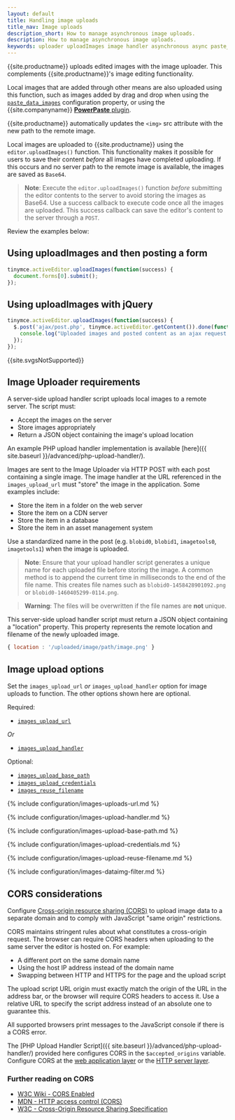 ```yaml
---
layout: default
title: Handling image uploads
title_nav: Image uploads
description_short: How to manage asynchronous image uploads.
description: How to manage asynchronous image uploads.
keywords: uploader uploadImages image handler asynchronous async paste_data_images image cors
---
```


{{site.productname}} uploads edited images with the image uploader. This complements {{site.productname}}'s image editing functionality.

Local images that are added through other means are also uploaded using this function, such as images added by drag and drop when using the [`paste_data_images`]({{site.baseurl}}/plugins/opensource/paste/#paste_data_images) configuration property, or using the {{site.companyname}} [**PowerPaste** plugin]({{site.baseurl}}/plugins/premium/powerpaste/).

{{site.productname}} automatically updates the `<img>` src attribute with the new path to the remote image.

Local images are uploaded to {{site.productname}} using the `editor.uploadImages()` function.  This functionality makes it possible for users to save their content *before* all images have completed uploading. If this occurs and no server path to the remote image is available, the images are saved as `Base64`.

> **Note**: Execute the `editor.uploadImages()` function _before_ submitting the editor contents to the server to avoid storing the images as Base64. Use a success callback to execute code once all the images are uploaded. This success callback can save the editor's content to the server through a `POST`.

Review the examples below:

## Using uploadImages and then posting a form

```js
tinymce.activeEditor.uploadImages(function(success) {
  document.forms[0].submit();
});
```

## Using uploadImages with jQuery

```js
tinymce.activeEditor.uploadImages(function(success) {
  $.post('ajax/post.php', tinymce.activeEditor.getContent()).done(function() {
    console.log("Uploaded images and posted content as an ajax request.");
  });
});
```

{{site.svgsNotSupported}}

## Image Uploader requirements

A server-side upload handler script uploads local images to a remote server. The script must:

* Accept the images on the server
* Store images appropriately
* Return a JSON object containing the image's upload location

An example PHP upload handler implementation is available [here]({{ site.baseurl }}/advanced/php-upload-handler/).

Images are sent to the Image Uploader via HTTP POST with each post containing a single image. The image handler at the URL referenced in the `images_upload_url` must "store" the image in the application. Some examples include:

 * Store the item in a folder on the web server
 * Store the item on a CDN server
 * Store the item in a database
 * Store the item in an asset management system

Use a standardized name in the post (e.g. `blobid0`, `blobid1`, `imagetools0`, `imagetools1`) when the image is uploaded.

> **Note**: Ensure that your upload handler script generates a unique name for each uploaded file before storing the image. A common method is to append the current time in milliseconds to the end of the file name. This creates file names such as `blobid0-1458428901092.png` or `blobid0-1460405299-0114.png`.

> **Warning**: The files will be overwritten if the file names are **not** unique.

This server-side upload handler script must return a JSON object containing a "location" property. This property represents the remote location and filename of the newly uploaded image.

```js
{ location : '/uploaded/image/path/image.png' }
```

## Image upload options

Set the `images_upload_url` _or_ `images_upload_handler` option for image uploads to function. The other options shown here are optional.

Required:

* [`images_upload_url`](#images_upload_url)

_Or_

* [`images_upload_handler`](#images_upload_handler)

Optional:

* [`images_upload_base_path`](#images_upload_base_path)
* [`images_upload_credentials`](#images_upload_credentials)
* [`images_reuse_filename`](#images_reuse_filename)

{% include configuration/images-uploads-url.md %}

{% include configuration/images-upload-handler.md %}

{% include configuration/images-upload-base-path.md %}

{% include configuration/images-upload-credentials.md %}

{% include configuration/images-upload-reuse-filename.md %}

{% include configuration/images-dataimg-filter.md %}

## CORS considerations

Configure [Cross-origin resource sharing (CORS)](http://en.wikipedia.org/wiki/Cross-origin_resource_sharing) to upload image data to a separate domain and to comply with JavaScript "same origin" restrictions.

CORS maintains stringent rules about what constitutes a cross-origin request. The browser can require CORS headers when uploading to the same server the editor is hosted on. For example:

* A different port on the same domain name
* Using the host IP address instead of the domain name
* Swapping between HTTP and HTTPS for the page and the upload script

The upload script URL origin must exactly match the origin of the URL in the address bar, or the browser will require CORS headers to access it. Use a relative URL to specify the script address instead of an absolute one to guarantee this.

All supported browsers print messages to the JavaScript console if there is a CORS error.

The [PHP Upload Handler Script]({{ site.baseurl }}/advanced/php-upload-handler/) provided here configures CORS in the `$accepted_origins` variable. Configure CORS at the [web application layer](http://www.w3.org/wiki/CORS_Enabled#At_the_Web_Application_level...) or the [HTTP server layer](http://www.w3.org/wiki/CORS_Enabled#At_the_HTTP_Server_level...).

### Further reading on CORS

* [W3C Wiki - CORS Enabled](http://www.w3.org/wiki/CORS_Enabled)
* [MDN - HTTP access control (CORS)](https://developer.mozilla.org/en-US/docs/Web/HTTP/Access_control_CORS)
* [W3C - Cross-Origin Resource Sharing Specification](https://www.w3.org/wiki/CORS)
